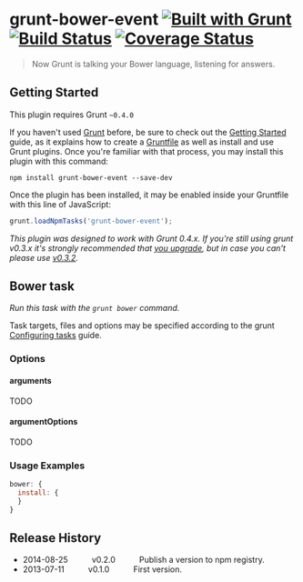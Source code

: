# grunt-bower-event [![Built with Grunt][grunt-img]][grunt-url] [![Build Status][travis-img]][travis-url] [![Coverage Status][coveralls-img]][coveralls-url]


> Now Grunt is talking your Bower language, listening for answers.



## Getting Started
This plugin requires Grunt `~0.4.0`

If you haven't used [Grunt](http://gruntjs.com/) before, be sure to check out the [Getting Started](http://gruntjs.com/getting-started) guide, as it explains how to create a [Gruntfile](http://gruntjs.com/sample-gruntfile) as well as install and use Grunt plugins. Once you're familiar with that process, you may install this plugin with this command:

```shell
npm install grunt-bower-event --save-dev
```

Once the plugin has been installed, it may be enabled inside your Gruntfile with this line of JavaScript:

```js
grunt.loadNpmTasks('grunt-bower-event');
```

*This plugin was designed to work with Grunt 0.4.x. If you're still using grunt v0.3.x it's strongly recommended that [you upgrade](http://gruntjs.com/upgrading-from-0.3-to-0.4), but in case you can't please use [v0.3.2](https://github.com/gruntjs/grunt-contrib-copy/tree/grunt-0.3-stable).*



## Bower task
_Run this task with the `grunt bower` command._

Task targets, files and options may be specified according to the grunt [Configuring tasks](http://gruntjs.com/configuring-tasks) guide.
### Options

#### arguments
TODO

#### argumentOptions
TODO


### Usage Examples

```js
bower: {
  install: {
  }
}
```



## Release History

 * 2014-08-25   v0.2.0   Publish a version to npm registry.
 * 2013-07-11   v0.1.0   First version.


[grunt-img]:     https://cdn.gruntjs.com/builtwith.png
[grunt-url]:     http://gruntjs.com/
[travis-img]:    https://travis-ci.org/dherges/grunt-bower-event.svg?branch=master
[travis-url]:    https://travis-ci.org/dherges/grunt-bower-event
[coveralls-img]: https://img.shields.io/coveralls/dherges/grunt-bower-event.svg
[coveralls-url]: https://coveralls.io/r/dherges/grunt-bower-event?branch=master

